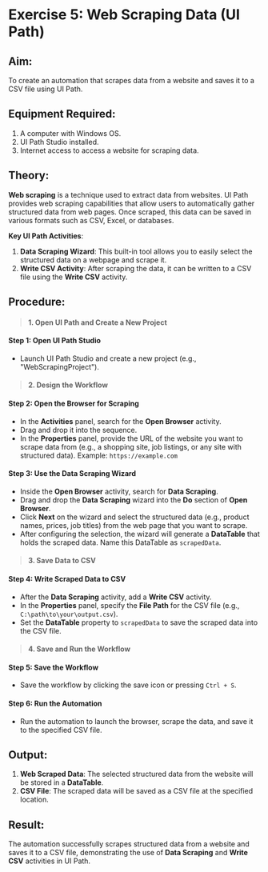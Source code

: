 # Exercise 5: Web Scraping Data (UI Path)



## Aim:
To create an automation that scrapes data from a website and saves it to a CSV file using UI Path.



## Equipment Required:
1. A computer with Windows OS.
2. UI Path Studio installed.
3. Internet access to access a website for scraping data.



## Theory:
**Web scraping** is a technique used to extract data from websites. UI Path provides web scraping capabilities that allow users to automatically gather structured data from web pages. Once scraped, this data can be saved in various formats such as CSV, Excel, or databases.

**Key UI Path Activities**:
1. **Data Scraping Wizard**: This built-in tool allows you to easily select the structured data on a webpage and scrape it.
2. **Write CSV Activity**: After scraping the data, it can be written to a CSV file using the **Write CSV** activity.



## Procedure:

>#### 1. **Open UI Path and Create a New Project**
#### Step 1: Open UI Path Studio
- Launch UI Path Studio and create a new project (e.g., "WebScrapingProject").



>#### 2. **Design the Workflow**
#### Step 2: Open the Browser for Scraping
- In the **Activities** panel, search for the **Open Browser** activity.
- Drag and drop it into the sequence.
- In the **Properties** panel, provide the URL of the website you want to scrape data from (e.g., a shopping site, job listings, or any site with structured data).
  Example:
  ```https://example.com```

#### Step 3: Use the Data Scraping Wizard
- Inside the **Open Browser** activity, search for **Data Scraping**.
- Drag and drop the **Data Scraping** wizard into the **Do** section of **Open Browser**.
- Click **Next** on the wizard and select the structured data (e.g., product names, prices, job titles) from the web page that you want to scrape.
- After configuring the selection, the wizard will generate a **DataTable** that holds the scraped data. Name this DataTable as `scrapedData`.



>#### 3. **Save Data to CSV**
#### Step 4: Write Scraped Data to CSV
- After the **Data Scraping** activity, add a **Write CSV** activity.
- In the **Properties** panel, specify the **File Path** for the CSV file (e.g., `C:\path\to\your\output.csv`).
- Set the **DataTable** property to `scrapedData` to save the scraped data into the CSV file.



>#### 4. **Save and Run the Workflow**
#### Step 5: Save the Workflow
- Save the workflow by clicking the save icon or pressing `Ctrl + S`.

#### Step 6: Run the Automation
- Run the automation to launch the browser, scrape the data, and save it to the specified CSV file.



## Output:
1. **Web Scraped Data**: The selected structured data from the website will be stored in a **DataTable**.
2. **CSV File**: The scraped data will be saved as a CSV file at the specified location.



## Result:
The automation successfully scrapes structured data from a website and saves it to a CSV file, demonstrating the use of **Data Scraping** and **Write CSV** activities in UI Path.



